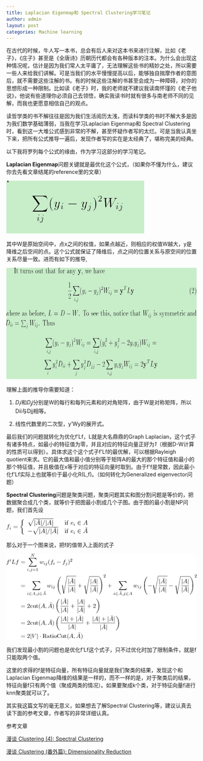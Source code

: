 ```yaml
---
title: Laplacian Eigenmap和 Spectral Clustering学习笔记
author: admin
layout: post
categories: Machine learning
---
```



在古代的时候，牛人写一本书，总会有后人来对这本书来进行注解，比如《老子》，《庄子》甚至是《全唐诗》历朝历代都会有各种版本的注本。为什么会出现这种情况呢，估计是因为我们常人太平庸了，无法理解这些书的精妙之处，所以需要一些人来给我们讲解。可是当我们的水平慢慢提高以后，能够独自揣摩作者的意图后，就不需要这些注解的书。有的时候这些注解的书甚至会成为一种障碍，对你的思想形成一种限制。比如读《老子》时，我的老师就不建议我读南怀瑾的《老子他说》，他说有些道理你必须自己去领悟，确实我读书时就有很多与南老师不同的见解，而我也更愿意相信自己的观点。


读哲学类的书不解往往是因为我们生活阅历太浅，而读科学类的书时不解大多是因为我们数学基础薄弱，当我在学习Laplacian Eigenmap和 Spectral Clustering时，看到这一大堆公式感到非常的不解，甚至怀疑作者写的太烂。可是当我认真坐下来，把所有公式推导一遍后，发现作者写的实在是太经典了，堪称完美的经典。

以下我将罗列每个公式的缘由，作为学习这部分的学习笔记。





**Laplacian Eigenmap**问题关键就是最优化这个公式，（如果你不懂为什么，建议你去先看文章结尾的reference里的文章）

![1](/assets/images/2012/11/1.jpg)

其中W是原始空间中，点x之间的权值，如果点越近，则相应的权值W越大，y是降维之后空间的点。这个公式就保证了降维后，点之间的位置关系与原空间的位置关系尽量一致。进而有如下的推导,

<img src="/assets/images/2012/11/31.jpg" width="689" height="295">

理解上面的推导你需要知道：

1. $D_ii$和$D_jj$分别是W的每行和每列元素和的对角矩阵，由于W是对称矩阵，所以Dii与Djj相等。

2. 线性代数里的二次型，y’Wy的展开式。



最后我们的问题就转化为优化f’Lf，L就是大名鼎鼎的Graph Laplacian，这个式子有诸多特点，如最小的特征值为零，并且对应的特征向量正好为*1*（根据D-W计算的性质可以得到）。具体求这个这个式子f’Lf的最优解，可以根据Rayleigh quotient来求。它的最大值和最小值分别等于矩阵A的最大的那个特征值和最小的那个特征值，并且极值在x等于对应的特征向量时取到。由于f'f是常数，因此最小化f’Lf实际上也就等价于最小化R(L,f)。（如何转化为Generalized eigenvector问题）



**Spectral Clustering**问题是聚类问题，聚类问题其实和图分割问题是等价的，把数据聚合成几个类，就等价于把图最小割成几个子图。由于图的最小割是NP问题，我们首先设


![5](/assets/images/2012/11/5.png)

那么对于一个图来说，把f的值带入上面的式子

![6](/assets/images/2012/11/6.png)

我们发现最小割的问题也是优化f’Lf这个式子，只不过优化时加了限制条件，就是f只能取两个值。

这里的求得的f是特征向量，所有特征向量就是我们聚类的结果，发现这个和Laplacian Eigenmap降维的结果是一样的，而不一样的是，对于聚类后的结果，特征向量f只有两个值（聚成两类的情况）。如果要聚成k个类，对于特征向量f进行knn聚类就可以了。

其实我这篇文写的毫无意义，如果想去了解Spectral Clustering等，建议认真去读下面的参考文章，作者写的非常详细认真。

参考文章

[漫谈 Clustering (4): Spectral Clustering](http://blog.pluskid.org/?p=287)

[漫谈 Clustering (番外篇): Dimensionality Reduction](http://blog.pluskid.org/?tag=clustering)
